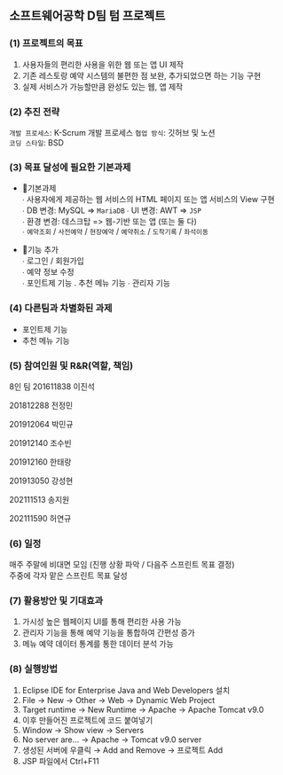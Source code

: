 
## 소프트웨어공학 D팀 텀 프로젝트

### (1)	프로젝트의 목표

1. 사용자들의 편리한 사용을 위한 웹 또는 앱 UI 제작
2. 기존 레스토랑 예약 시스템의 불편한 점 보완, 추가되었으면 하는 기능 구현
3. 실제 서비스가 가능할만큼 완성도 있는 웹, 앱 제작

### (2)	추진 전략

`개발 프로세스`: K-Scrum 개발 프로세스 
`협업 방식`: 깃허브 및 노션   
`코딩 스타일`: BSD

### (3)	목표 달성에 필요한 기본과제

* 📌기본과제   
∙ 사용자에게 제공하는 웹 서비스의 HTML 페이지 또는 앱 서비스의 View 구현   
∙ DB 변경: MySQL => `MariaDB`
∙ UI 변경: AWT => `JSP`   
∙ 환경 변경: 데스크탑 => 웹-기반 또는 앱 (또는 둘 다)   
∙ `예약조회` / `사전예약` / `현장예약` / `예약취소` / `도착기록` / `좌석이동`   

* 📌기능 추가   
  ∙ 로그인 / 회원가입   
  ∙ 예약 정보 수정   
  ∙ 포인트제 기능
  . 추천 메뉴 기능
  ∙ 관리자 기능

### (4)	다른팀과 차별화된 과제

* 포인트제 기능
* 추천 메뉴 기능

### (5)	참여인원 및 R&R(역할, 책임)
8인 팀
201611838 이진석

201812288 전정민

201912064 박민규

201912140 조수빈

201912160 한태랑

201913050 강성현

202111513 송지원

202111590 허연규


### (6)	일정
매주 주말에 비대면 모임 (진행 상황 파악 / 다음주 스프린트 목표 결정)   
주중에 각자 맡은 스프린트 목표 달성

### (7)	활용방안 및 기대효과

1. 가시성 높은 웹페이지 UI를 통해 편리한 사용 가능
2. 관리자 기능을 통해 예약 기능을 통합하여 간편성 증가
3. 메뉴 예약 데이터 통계를 통한 데이터 분석 가능

### (8) 실행방법

1. Eclipse IDE for Enterprise Java and Web Developers 설치
2. File → New → Other → Web → Dynamic Web Project 
3. Target runtime → New Runtime → Apache → Apache Tomcat v9.0
4. 이후 만들어진 프로젝트에 코드 붙여넣기
5. Window → Show view → Servers
6. No server are… → Apache → Tomcat v9.0 server
7. 생성된 서버에 우클릭 → Add and Remove → 프로젝트 Add
8. JSP 파일에서 Ctrl+F11
